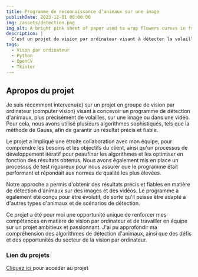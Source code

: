 ```yaml
---
title: Programme de reconnaissance d’animaux sur une image
publishDate: 2023-12-01 00:00:00
img: /assets/detection.png
img_alt: A bright pink sheet of paper used to wrap flowers curves in front of rich blue background
description: |
  C'est un projet de vision par ordinateur visant à détecter la volaille sur des images ou des vidéos en utilisant différents algorithmes, dont la méthode de la gaussienne, pour améliorer la précision de notre programme.
tags:
  - Vison par ordinateur
  - Python
  - OpenCV
  - Tkinter
---
```


## Apropos du projet
Je suis récemment intervenu(e) sur un projet en groupe de vision par ordinateur (computer vision) visant à concevoir un programme de détection d'animaux, plus précisément de volailles, sur une image ou dans une vidéo. Pour cela, nous avons utilisé plusieurs algorithmes sophistiqués, tels que la méthode de Gauss, afin de garantir un résultat précis et fiable.

Le projet a impliqué une étroite collaboration avec mon équipe, pour comprendre les besoins et les objectifs du client, ainsi qu'un processus de développement itératif pour peaufiner les algorithmes et les optimiser en fonction des résultats obtenus. Nous avons également mis en place un processus de test rigoureux pour nous assurer que le programme était performant et répondait aux normes de qualité les plus élevées.

Notre approche a permis d'obtenir des résultats précis et fiables en matière de détection d'animaux sur des images et des vidéos. Le programme a également été conçu pour être évolutif, de sorte qu'il puisse être adapté à d'autres types d'animaux et de scénarios de détection.

Ce projet a été pour moi une opportunité unique de renforcer mes compétences en matière de vision par ordinateur et de travailler en équipe sur un projet ambitieux et passionnant. J'ai pu approfondir ma compréhension des algorithmes de détection d'animaux, ainsi que des défis et des opportunités du secteur de la vision par ordinateur.

### Lien du projets
<a href="https://vu.fr/mmHL">Cliquez ici </a> pour acceder au projet





